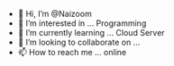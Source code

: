 - 👋 Hi, I’m @Naizoom
- 👀 I’m interested in ... Programming
- 🌱 I’m currently learning ... Cloud Server
- 💞️ I’m looking to collaborate on ...
- 📫 How to reach me ... online

<!---
Naiz/Naizoom is a ✨ special ✨ repository because its `README.md` (this file) appears on your GitHub profile.
You can click the Preview link to take a look at your changes.
--->

